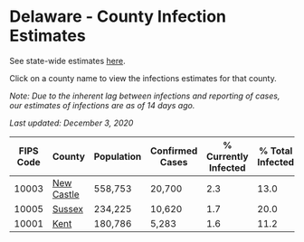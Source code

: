 # Delaware - County Infection Estimates

See state-wide estimates [here](/infections/us-de).

Click on a county name to view the infections estimates for that county.

*Note: Due to the inherent lag between infections and reporting of cases, our estimates of infections are as of 14 days ago.*

*Last updated: December 3, 2020*

|   FIPS Code |                   County |   Population |   Confirmed Cases |   % Currently Infected |   % Total Infected |
|-------------|--------------------------|--------------|-------------------|------------------------|--------------------|
|       10003 | [New Castle](new-castle) |      558,753 |            20,700 |                    2.3 |               13.0 |
|       10005 |         [Sussex](sussex) |      234,225 |            10,620 |                    1.7 |               20.0 |
|       10001 |             [Kent](kent) |      180,786 |             5,283 |                    1.6 |               11.2 |